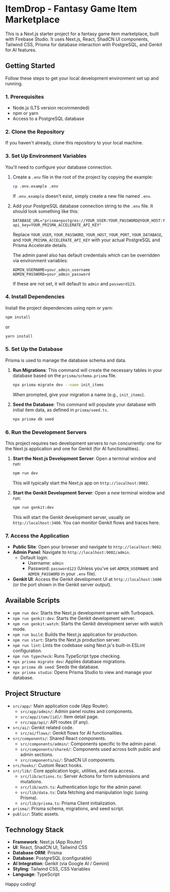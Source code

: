 # ItemDrop - Fantasy Game Item Marketplace

This is a Next.js starter project for a fantasy game item marketplace, built with Firebase Studio. It uses Next.js, React, ShadCN UI components, Tailwind CSS, Prisma for database interaction with PostgreSQL, and Genkit for AI features.

## Getting Started

Follow these steps to get your local development environment set up and running.

### 1. Prerequisites

*   Node.js (LTS version recommended)
*   npm or yarn
*   Access to a PostgreSQL database

### 2. Clone the Repository

If you haven't already, clone this repository to your local machine.

### 3. Set Up Environment Variables

You'll need to configure your database connection.

1.  Create a `.env` file in the root of the project by copying the example:
    ```bash
    cp .env.example .env
    ```
    If `.env.example` doesn't exist, simply create a new file named `.env`.

2.  Add your PostgreSQL database connection string to the `.env` file. It should look something like this:
    ```env
    DATABASE_URL="prisma+postgres://YOUR_USER:YOUR_PASSWORD@YOUR_HOST:YOUR_PORT/YOUR_DATABASE?api_key=YOUR_PRISMA_ACCELERATE_API_KEY"
    ```
    Replace `YOUR_USER`, `YOUR_PASSWORD`, `YOUR_HOST`, `YOUR_PORT`, `YOUR_DATABASE`, and `YOUR_PRISMA_ACCELERATE_API_KEY` with your actual PostgreSQL and Prisma Accelerate details.

    The admin panel also has default credentials which can be overridden via environment variables:
    ```env
    ADMIN_USERNAME=your_admin_username
    ADMIN_PASSWORD=your_admin_password
    ```
    If these are not set, it will default to `admin` and `password123`.

### 4. Install Dependencies

Install the project dependencies using npm or yarn:

```bash
npm install
```
or
```bash
yarn install
```

### 5. Set Up the Database

Prisma is used to manage the database schema and data.

1.  **Run Migrations**: This command will create the necessary tables in your database based on the `prisma/schema.prisma` file.
    ```bash
    npx prisma migrate dev --name init_items
    ```
    When prompted, give your migration a name (e.g., `init_items`).

2.  **Seed the Database**: This command will populate your database with initial item data, as defined in `prisma/seed.ts`.
    ```bash
    npx prisma db seed
    ```

### 6. Run the Development Servers

This project requires two development servers to run concurrently: one for the Next.js application and one for Genkit (for AI functionalities).

1.  **Start the Next.js Development Server**:
    Open a terminal window and run:
    ```bash
    npm run dev
    ```
    This will typically start the Next.js app on `http://localhost:9002`.

2.  **Start the Genkit Development Server**:
    Open a *new* terminal window and run:
    ```bash
    npm run genkit:dev
    ```
    This will start the Genkit development server, usually on `http://localhost:3400`. You can monitor Genkit flows and traces here.

### 7. Access the Application

*   **Public Site**: Open your browser and navigate to `http://localhost:9002`.
*   **Admin Panel**: Navigate to `http://localhost:9002/admin`.
    *   Default login:
        *   Username: `admin`
        *   Password: `password123`
        (Unless you've set `ADMIN_USERNAME` and `ADMIN_PASSWORD` in your `.env` file).
*   **Genkit UI**: Access the Genkit development UI at `http://localhost:3400` (or the port shown in the Genkit server output).

## Available Scripts

*   `npm run dev`: Starts the Next.js development server with Turbopack.
*   `npm run genkit:dev`: Starts the Genkit development server.
*   `npm run genkit:watch`: Starts the Genkit development server with watch mode.
*   `npm run build`: Builds the Next.js application for production.
*   `npm run start`: Starts the Next.js production server.
*   `npm run lint`: Lints the codebase using Next.js's built-in ESLint configuration.
*   `npm run typecheck`: Runs TypeScript type checking.
*   `npx prisma migrate dev`: Applies database migrations.
*   `npx prisma db seed`: Seeds the database.
*   `npx prisma studio`: Opens Prisma Studio to view and manage your database.

## Project Structure

*   `src/app/`: Main application code (App Router).
    *   `src/app/admin/`: Admin panel routes and components.
    *   `src/app/item/[id]/`: Item detail page.
    *   `src/app/api/`: API routes (if any).
*   `src/ai/`: Genkit related code.
    *   `src/ai/flows/`: Genkit flows for AI functionalities.
*   `src/components/`: Shared React components.
    *   `src/components/admin/`: Components specific to the admin panel.
    *   `src/components/shared/`: Components used across both public and admin sections.
    *   `src/components/ui/`: ShadCN UI components.
*   `src/hooks/`: Custom React hooks.
*   `src/lib/`: Core application logic, utilities, and data access.
    *   `src/lib/actions.ts`: Server Actions for form submissions and mutations.
    *   `src/lib/auth.ts`: Authentication logic for the admin panel.
    *   `src/lib/data.ts`: Data fetching and manipulation logic (using Prisma).
    *   `src/lib/prisma.ts`: Prisma Client initialization.
*   `prisma/`: Prisma schema, migrations, and seed script.
*   `public/`: Static assets.

## Technology Stack

*   **Framework**: Next.js (App Router)
*   **UI**: React, ShadCN UI, Tailwind CSS
*   **Database ORM**: Prisma
*   **Database**: PostgreSQL (configurable)
*   **AI Integration**: Genkit (via Google AI / Gemini)
*   **Styling**: Tailwind CSS, CSS Variables
*   **Language**: TypeScript

Happy coding!
